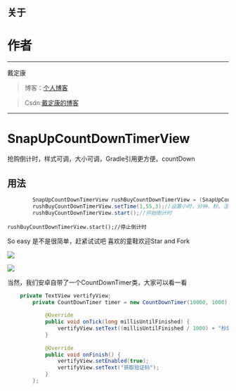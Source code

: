 
## 关于 ##

# 作者 #
---

戴定康

>博客：[个人博客](http://daidingkang.cc/ "个人博客")

>Csdn:[戴定康的博客](http://blog.csdn.net/ddk837239693)

---


# SnapUpCountDownTimerView
抢购倒计时，样式可调，大小可调，Gradle引用更方便。countDown

## 用法 ##

```java
		SnapUpCountDownTimerView rushBuyCountDownTimerView = (SnapUpCountDownTimerView) findViewById(R.id.RushBuyCountDownTimerView);
        rushBuyCountDownTimerView.setTime(1,55,3);//设置小时，分钟，秒。注意不能大于正常值，否则会抛出异常
        rushBuyCountDownTimerView.start();//开始倒计时
```

    rushBuyCountDownTimerView.start();//停止倒计时


So easy 是不是很简单，赶紧试试吧
喜欢的童鞋欢迎Star and Fork



![](https://raw.githubusercontent.com/aesion/SnapUpCountDownTimerView/master/images/S60702-170557.jpg)

![](https://raw.githubusercontent.com/aesion/SnapUpCountDownTimerView/master/images/S60702-172429.jpg)


当然，我们安卓自带了一个CountDownTimer类，大家可以看一看


```java
	private TextView vertifyView;  
	    private CountDownTimer timer = new CountDownTimer(10000, 1000) {  
	  
	        @Override  
	        public void onTick(long millisUntilFinished) {  
	            vertifyView.setText((millisUntilFinished / 1000) + "秒后可重发");  
	        }  
	  
	        @Override  
	        public void onFinish() {  
	            vertifyView.setEnabled(true);  
	            vertifyView.setText("获取验证码");  
	        }  
	    }; 
```
